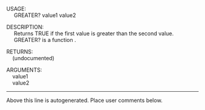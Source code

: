 USAGE:  
&nbsp;&nbsp;&nbsp;&nbsp;&nbsp;GREATER?&nbsp;value1&nbsp;value2&nbsp;  
  
DESCRIPTION:  
&nbsp;&nbsp;&nbsp;&nbsp;&nbsp;Returns&nbsp;TRUE&nbsp;if&nbsp;the&nbsp;first&nbsp;value&nbsp;is&nbsp;greater&nbsp;than&nbsp;the&nbsp;second&nbsp;value.  
&nbsp;&nbsp;&nbsp;&nbsp;&nbsp;GREATER?&nbsp;is&nbsp;a&nbsp;function&nbsp;.  
  
RETURNS:  
&nbsp;&nbsp;&nbsp;&nbsp;(undocumented)  
  
ARGUMENTS:  
&nbsp;&nbsp;&nbsp;&nbsp;value1  
&nbsp;&nbsp;&nbsp;&nbsp;value2  
___
Above this line is autogenerated. Place user comments below.